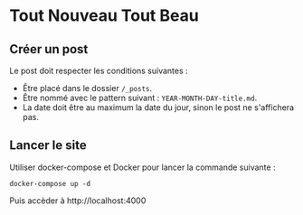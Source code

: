 # Tout Nouveau Tout Beau

## Créer un post

Le post doit respecter les conditions suivantes :

* Être placé dans le dossier `/_posts`.
* Être nommé avec le pattern suivant : `YEAR-MONTH-DAY-title.md`.
* La date doit être au maximum la date du jour, sinon le post ne s'affichera pas.

## Lancer le site

Utiliser docker-compose et Docker pour lancer la commande suivante :

```
docker-compose up -d
```

Puis accèder à http://localhost:4000
